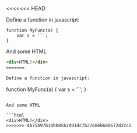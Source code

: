 <<<<<<< HEAD

Define a function in javascript:

```
function MyFunc(a) {
    var s = '`';
}
```

And some HTML

```html
<div>HTML!</div>
=======

Define a function in javascript:

```
function MyFunc(a) {
    var s = '`';
}
```

And some HTML

```html
<div>HTML!</div>
>>>>>>> 4b75b97b10bb85b2d01dc7b2768eb688672d2cc2
```